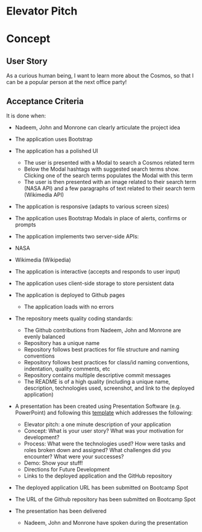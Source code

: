 # Elevator Pitch

# Concept

## User Story

As a curious human being, I want to learn more about the Cosmos, so that I can be a popular person at the next office party!

## Acceptance Criteria

It is done when:

- Nadeem, John and Monrone can clearly articulate the project idea

- The application uses Bootstrap

- The application has a polished UI
    - The user is presented with a Modal to search a Cosmos related term
    - Below the Modal hashtags with suggested search terms show. Clicking one of the search terms populates the Modal with this term 
    - The user is then presented with an image related to their search term (NASA API) and a few paragraphs of text related to their search term (Wikimedia API)

- The application is responsive (adapts to various screen sizes)

- The application uses Bootstrap Modals in place of alerts, confirms or prompts 

- The application implements two server-side APIs:
 - NASA
 - Wikimedia (Wikipedia)

- The application is interactive (accepts and responds to user input)

- The application uses client-side storage to store persistent data 

- The application is deployed to Github pages
    - The application loads with no errors

- The repository meets quality coding standards:
    - The Github contributions from Nadeem, John and Monrone are evenly balanced
    - Repository has a unique name
    - Repository follows best practices for file structure and naming conventions
    - Repository follows best practices for class/id naming conventions, indentation, quality comments, etc
    - Repository contains multiple descriptive commit messages
    - The README is of a high quality (including a unique name, description, technologies used, screenshot, and link to the deployed application)

- A presentation has been created using Presentation Software (e.g. PowerPoint) and following this [template](https://bootcampspot.instructure.com/courses/5076/assignments/65825#submit:~:text=should%20follow%20the-,Project%20Presentation%20Template,Links%20to%20an%20external%20site.,-.) which addresses the following:
    - Elevator pitch: a one minute description of your application
    - Concept: What is your user story? What was your motivation for development?
    - Process: What were the technologies used? How were tasks and roles broken down and assigned? What challenges did you      encounter? What were your successes?
    - Demo: Show your stuff!
    - Directions for Future Development
    - Links to the deployed application and the GitHub repository

- The deployed application URL has been submitted on Bootcamp Spot

- The URL of the Github repository has been submitted on Bootcamp Spot

- The presentation has been delivered
    - Nadeem, John and Monrone have spoken during the presentation  

